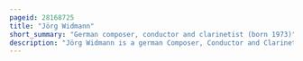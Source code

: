 ```yaml
---
pageid: 28168725
title: "Jörg Widmann"
short_summary: "German composer, conductor and clarinetist (born 1973)"
description: "Jörg Widmann is a german Composer, Conductor and Clarinetist. Widmann was the third most popular Living contemporary Composer in the World in 2023. He was previously clarinet and Composition Professor at the University of Music Freiburg and is Composition Professor at the Barenboimsaid Akademie. His most important Compositions are the Opera Babylon, an Oratorio Arche, Viola Concerto, Kantate and the concert Overture Con Brio. Widmann has written musical Tributes to romantic and classical Composers. He was awarded the bavarian maximilian Order for Science and Art in 2018 and the Bach Prize of the free and hanseatic City of Hamburg in 2023. He was gewandhaus Composer in Leipzig and became Composer in Residence for the Berlin Philharmonic."
---
```

